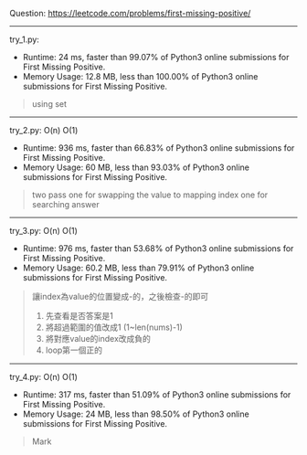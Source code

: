 Question: https://leetcode.com/problems/first-missing-positive/

---

try_1.py:
* Runtime: 24 ms, faster than 99.07% of Python3 online submissions for First Missing Positive.
* Memory Usage: 12.8 MB, less than 100.00% of Python3 online submissions for First Missing Positive.

> using set

---

try_2.py: O(n) O(1)

* Runtime: 936 ms, faster than 66.83% of Python3 online submissions for First Missing Positive.
* Memory Usage: 60 MB, less than 93.03% of Python3 online submissions for First Missing Positive.

> two pass
> one for swapping the value to mapping index
> one for searching answer

---

try_3.py: O(n) O(1)

* Runtime: 976 ms, faster than 53.68% of Python3 online submissions for First Missing Positive.
* Memory Usage: 60.2 MB, less than 79.91% of Python3 online submissions for First Missing Positive.

> 讓index為value的位置變成-的，之後檢查-的即可
> 1. 先查看是否答案是1
> 2. 將超過範圍的值改成1 (1~len(nums)-1)
> 3. 將對應value的index改成負的
> 4. loop第一個正的

---

try_4.py: O(n) O(1)

* Runtime: 317 ms, faster than 51.09% of Python3 online submissions for First Missing Positive.
* Memory Usage: 24 MB, less than 98.50% of Python3 online submissions for First Missing Positive.

> Mark
